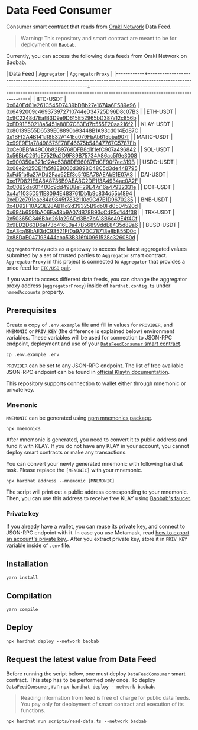 # Data Feed Consumer

Consumer smart contract that reads from [Orakl Network](https://www.orakl.network) Data Feed.

> Warning: This repository and smart contract are meant to be for deployment on [`Baobab`](https://docs.klaytn.foundation/misc/faq#what-is-cypress-what-is-baobab).

Currently, you can access the following data feeds from Orakl Network on Baobab.

| Data Feed  | `Aggregator`                                                                                                                     | `AggregatorProxy`                                                                                                                |
|------------+----------------------------------------------------------------------------------------------------------------------------------+----------------------------------------------------------------------------------------------------------------------------------|
| BTC-USDT   | [0x640Ed61e261C545D7439bDBb27e1674a6F589e96](https://baobab.scope.klaytn.com/account/0x640Ed61e261C545D7439bDBb27e1674a6F589e96) | [0x6492009c469373972710744eD34725D96D8c07B3](https://baobab.scope.klaytn.com/account/0x6492009c469373972710744eD34725D96D8c07B3) |
| ETH-USDT   | [0x9C2248d7EafB3D9e9D615E52965bD387a12c856b](https://baobab.scope.klaytn.com/account/0x9C2248d7EafB3D9e9D615E52965bD387a12c856b) | [0xFD91E50218a5451a88D7C83Ed7b555F20aa216f2](https://baobab.scope.klaytn.com/account/0xFD91E50218a5451a88D7C83Ed7b555F20aa216f2) |
| KLAY-USDT  | [0x80139B55D6539E08890b93448B1A93cd014Ed87C](https://baobab.scope.klaytn.com/account/0x80139B55D6539E08890b93448B1A93cd014Ed87C) | [0x1BFf2A4B141a18532A141Ec079FbAb615bba907f](https://baobab.scope.klaytn.com/account/0x1BFf2A4B141a18532A141Ec079FbAb615bba907f) |
| MATIC-USDT | [0x99E9E1a78498575E78F46675b54847767C5787Fb](https://baobab.scope.klaytn.com/account/0x99E9E1a78498575E78F46675b54847767C5787Fb) | [0xCe0BBfA49C0b82B9768DFB8d1f1efC907a496842](https://baobab.scope.klaytn.com/account/0xCe0BBfA49C0b82B9768DFB8d1f1efC907a496842) |
| SOL-USDT   | [0x56BbC261dE7529a2D9F89B75734A86ac5f9e3008](https://baobab.scope.klaytn.com/account/0x56BbC261dE7529a2D9F89B75734A86ac5f9e3008) | [0x900350a321c12Ad5388DE96087FdCF90f7ec319B](https://baobab.scope.klaytn.com/account/0x900350a321c12Ad5388DE96087FdCF90f7ec319B) |
| USDC-USDT  | [0x08e2425CE1fa5f8EB006d3898C48C5d3de44B795](https://baobab.scope.klaytn.com/account/0x08e2425CE1fa5f8EB006d3898C48C5d3de44B795) | [0xFd5fb8a27ADd2Faa62Ef3c5f0EA78AEAbE1E07A3](https://baobab.scope.klaytn.com/account/0xFd5fb8a27ADd2Faa62Ef3c5f0EA78AEAbE1E07A3) |
| DAI-USDT   | [0xe17D821E9A8A8736B9AEA8C2DE1f3A4934ac0A2F](https://baobab.scope.klaytn.com/account/0xe17D821E9A8A8736B9AEA8C2DE1f3A4934ac0A2F) | [0xC0B2da601400c9dd49D8eF29E47a16a47932331e](https://baobab.scope.klaytn.com/account/0xC0B2da601400c9dd49D8eF29E47a16a47932331e) |
| DOT-USDT   | [0x4a11035D511E8094E483761Db1b9c834d55b1894](https://baobab.scope.klaytn.com/account/0x4a11035D511E8094E483761Db1b9c834d55b1894) | [0xeD2c791eae84a9845f7832110c9Cd7E1D9670235](https://baobab.scope.klaytn.com/account/0xeD2c791eae84a9845f7832110c9Cd7E1D9670235) |
| BNB-USDT   | [0x4D92F10A23E28AB11d2d39325B9db0Fd0504520d](https://baobab.scope.klaytn.com/account/0x4D92F10A23E28AB11d2d39325B9db0Fd0504520d) | [0x694b6591bA06Ea48b9A07dB78B93cCdF5d144f38](https://baobab.scope.klaytn.com/account/0x694b6591bA06Ea48b9A07dB78B93cCdF5d144f38) |
| TRX-USDT   | [0x50365C346BAd261a29ADd3Be7bA18B6c49E4f4Cf](https://baobab.scope.klaytn.com/account/0x50365C346BAd261a29ADd3Be7bA18B6c49E4f4Cf) | [0x9ED2D63D6af73b416E0a47B56899ddE8435d89a6](https://baobab.scope.klaytn.com/account/0x9ED2D63D6af73b416E0a47B56899ddE8435d89a6) |
| BUSD-USDT  | [0xA3ca19bAE3dC93521Ff0a9A7DC78713e8bB55D0c](https://baobab.scope.klaytn.com/account/0xA3ca19bAE3dC93521Ff0a9A7DC78713e8bB55D0c) | [0x88DaE047193444aba53B316f40961528c326080d](https://baobab.scope.klaytn.com/account/0x88DaE047193444aba53B316f40961528c326080d) |


`AggregatorProxy` acts as a gateway to access the latest aggregated values submitted by a set of trusted parties to `Aggregator` smart contract.
`AggregatorProxy` in this project is connected to `Aggregator` that provides a price feed for [`BTC/USD` pair](https://bisonai.github.io/orakl-config/adapter/btc-usdt.adapter.json).

If you want to access different data feeds, you can change the aggregator proxy address (`aggregatorProxy`) inside of `hardhat.config.ts` under `namedAccounts` property.

## Prerequisites

Create a copy of `.env.example` file and fill in values for `PROVIDER`, and `MNEMONIC` or `PRIV_KEY` (the difference is explained below) environment variables.
These variables will be used for connection to JSON-RPC endpoint, deployment and use of your [`DataFeedConsumer` smart contract](contracts/DataFeedConsumer.sol).

```shell
cp .env.example .env
```

`PROVIDER` can be set to any JSON-RPC endpoint.
The list of free available JSON-RPC endpoint can be found in [official Klaytn documentation](https://docs.klaytn.foundation/content/dapp/json-rpc/public-en#testnet-baobab-public-json-rpc-endpoints).

This repository supports connection to wallet either through mnemonic or private key.

### Mnemonic

`MNEMONIC` can be generated using [npm mnemonics package](https://www.npmjs.com/package/mnemonics).

```shell
npx mnemonics
```

After mnemonic is generated, you need to convert it to public address and fund it with KLAY.
If you do not have any KLAY in your account, you cannot deploy smart contracts or make any transactions.

You can convert your newly generated mnemonic with following hardhat task.
Please replace the `[MENONIC]` with your mnemonic.

```shell
npx hardhat address --mnemonic [MNEMONIC]
```

The script will print out a public address corresponding to your mnemonic.
Then, you can use this address to receive free KLAY using [Baobab's faucet](https://baobab.wallet.klaytn.foundation/faucet).

### Private key

If you already have a wallet, you can reuse its private key, and connect to JSON-RPC endpoint with it.
In case you use Metamask, read [how to export an account's private key.](https://metamask.zendesk.com/hc/en-us/articles/360015289632-How-to-export-an-account-s-private-key).
After you extract private key, store it in `PRIV_KEY` variable inside of `.env` file.

## Installation

```shell
yarn install
```

## Compilation

```shell
yarn compile
```

## Deploy

```shell
npx hardhat deploy --network baobab
```

## Request the latest value from Data Feed

Before running the script below, one must deploy `DataFeedConsumer` smart contract.
This step has to be performed only once.
To deploy `DataFeedConsumer`, run `npx hardhat deploy --network baobab`.

> Reading information from feed is free of charge for public data feeds.
> You pay only for deployment of smart contract and execution of its functions.

```shell
npx hardhat run scripts/read-data.ts --network baobab
```
